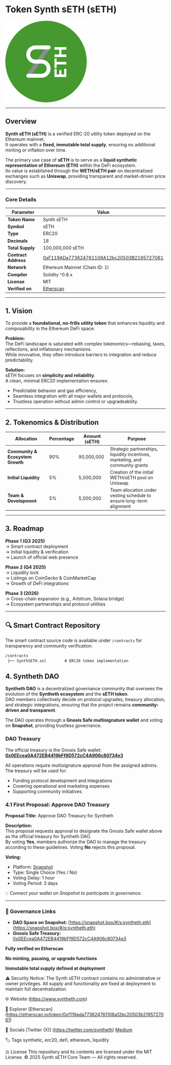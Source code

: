 # Token Synth sETH (sETH)

![Logo](logo.png)

---

## Overview

**Synth sETH (sETH)** is a verified ERC-20 utility token deployed on the Ethereum mainnet.  
It operates with a **fixed, immutable total supply**, ensuring no additional minting or inflation over time.

The primary use case of **sETH** is to serve as a **liquid synthetic representation of Ethereum (ETH)** within the DeFi ecosystem.  
Its value is established through the **WETH/sETH pair** on decentralized exchanges such as **Uniswap**, providing transparent and market-driven price discovery.

---

### Core Details

| Parameter | Value |
|------------|--------|
| **Token Name** | Synth sETH |
| **Symbol** | sETH |
| **Type** | ERC20 |
| **Decimals** | 18 |
| **Total Supply** | 100,000,000 sETH |
| **Contract Address** | [0xF119ADa773624761108A12bc20503B2195727061](https://etherscan.io/token/0xf119ada773624761108a12bc20503b2195727061) |
| **Network** | Ethereum Mainnet (Chain ID: 1) |
| **Compiler** | Solidity ^0.8.x |
| **License** | MIT |
| **Verified on** | [Etherscan](https://etherscan.io/token/0xf119ada773624761108a12bc20503b2195727061) |

---

## 1. Vision

To provide a **foundational, no-frills utility token** that enhances liquidity and composability in the Ethereum DeFi space.

**Problem:**  
The DeFi landscape is saturated with complex tokenomics—rebasing, taxes, reflections, and inflationary mechanisms.  
While innovative, they often introduce barriers to integration and reduce predictability.

**Solution:**  
sETH focuses on **simplicity and reliability**.  
A clean, minimal ERC20 implementation ensures:
- Predictable behavior and gas efficiency,  
- Seamless integration with all major wallets and protocols,  
- Trustless operation without admin control or upgradeability.

---

## 2. Tokenomics & Distribution

| Allocation | Percentage | Amount (sETH) | Purpose |
|-------------|-------------|----------------|----------|
| **Community & Ecosystem Growth** | 90% | 90,000,000 | Strategic partnerships, liquidity incentives, marketing, and community grants |
| **Initial Liquidity** | 5% | 5,000,000 | Creation of the initial WETH/sETH pool on Uniswap |
| **Team & Development** | 5% | 5,000,000 | Team allocation under vesting schedule to ensure long-term alignment |

---

## 3. Roadmap

**Phase 1 (Q3 2025)**  
→ Smart contract deployment  
→ Initial liquidity & verification  
→ Launch of official web presence  

**Phase 2 (Q4 2025)**  
→ Liquidity lock  
→ Listings on CoinGecko & CoinMarketCap  
→ Growth of DeFi integrations  

**Phase 3 (2026)**  
→ Cross-chain expansion (e.g., Arbitrum, Solana bridge)  
→ Ecosystem partnerships and protocol utilities  

---

## 🔍 Smart Contract Repository

The smart contract source code is available under `/contracts` for transparency and community verification.

```text
/contracts
 ├── SynthSETH.sol        # ERC20 token implementation
 ```
## 4. Syntheth DAO

**Syntheth DAO** is a decentralized governance community that oversees the evolution of the **Syntheth ecosystem** and the **sETH token**.  
DAO members collectively decide on protocol upgrades, treasury allocation, and strategic integrations, ensuring that the project remains **community-driven and transparent**.

The DAO operates through a **Gnosis Safe multisignature wallet** and voting on **Snapshot**, providing trustless governance.

### DAO Treasury

The official treasury is the Gnosis Safe wallet:  
**[0x0EEcea0A472EB4419bFf9D572cC4A906c80734e3](https://etherscan.io/address/0x0EEcea0A472EB4419bFf9D572cC4A906c80734e3)**  

All operations require multisignature approval from the assigned admins.  
The treasury will be used for:
- Funding protocol development and integrations  
- Covering operational and marketing expenses  
- Supporting community initiatives  

### 4.1 First Proposal: Approve DAO Treasury

**Proposal Title:** Approve DAO Treasury for Syntheth  

**Description:**  
This proposal requests approval to designate the Gnosis Safe wallet above as the official treasury for Syntheth DAO.  
By voting **Yes**, members authorize the DAO to manage the treasury according to these guidelines. Voting **No** rejects this proposal.

**Voting:**  
- Platform: [Snapshot](https://snapshot.box/#/s:syntheth.eth)  
- Type: Single Choice (Yes / No)  
- Voting Delay: 1 hour  
- Voting Period: 3 days  

💡 *Connect your wallet on Snapshot to participate in governance.*

---

### 🔗 Governance Links

- **DAO Space on Snapshot:** [https://snapshot.box/#/s:syntheth.eth](https://snapshot.box/#/s:syntheth.eth)  
- **Gnosis Safe Treasury:** [0x0EEcea0A472EB4419bFf9D572cC4A906c80734e3](https://etherscan.io/address/0x0EEcea0A472EB4419bFf9D572cC4A906c80734e3)

  

**Fully verified on Etherscan**

**No minting, pausing, or upgrade functions**

**Immutable total supply defined at deployment**

⚠️ Security Notice:
The Synth sETH contract contains no administrative or owner privileges.
All supply and functionality are fixed at deployment to maintain full decentralization.

🌐 Website
(https://www.syntheth.com)

🧭 Explorer
[Etherscan] (https://etherscan.io/token/0xf119ada773624761108a12bc20503b2195727061)

💬 Socials
[Twitter (X)] (https://twitter.com/syntheth)
[Medium](https://medium.com/@sethsynth)


🏷️ Tags
synthetic, erc20, defi, ethereum, liquidity

⚖️ License
This repository and its contents are licensed under the MIT License.
© 2025 Synth sETH Core Team — All rights reserved.
